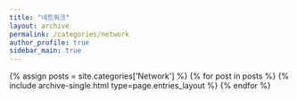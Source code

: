 ```yaml
---
title: "네트워크"
layout: archive
permalink: /categories/network
author_profile: true
sidebar_main: true
---
```


{% assign posts = site.categories['Network'] %}
{% for post in posts %} {% include archive-single.html type=page.entries_layout %} 
{% endfor %}